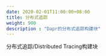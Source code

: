 ```yaml
---
date: 2020-02-01T11:00:00+08:00
title: 分布式追踪
weight: 900
description : "Dapr的分布式追踪构建块"
---
```




分布式追踪/Distributed Tracing构建块






